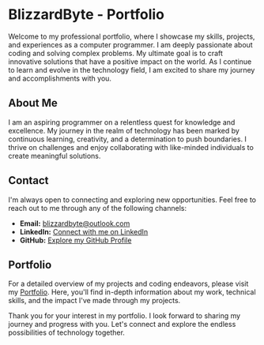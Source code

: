 # BlizzardByte - Portfolio

Welcome to my professional portfolio, where I showcase my skills, projects, and experiences as a computer programmer. I am deeply passionate about coding and solving complex problems. My ultimate goal is to craft innovative solutions that have a positive impact on the world. As I continue to learn and evolve in the technology field, I am excited to share my journey and accomplishments with you.

## About Me

I am an aspiring programmer on a relentless quest for knowledge and excellence. My journey in the realm of technology has been marked by continuous learning, creativity, and a determination to push boundaries. I thrive on challenges and enjoy collaborating with like-minded individuals to create meaningful solutions.

## Contact

I'm always open to connecting and exploring new opportunities. Feel free to reach out to me through any of the following channels:

- **Email:** [blizzardbyte@outlook.com](mailto:blizzardbyte@outlook.com)
- **LinkedIn:** [Connect with me on LinkedIn](https://www.linkedin.com/in/abdelrahman-khatir-071737274/)
- **GitHub:** [Explore my GitHub Profile](https://github.com/blizzardbyte)

## Portfolio

For a detailed overview of my projects and coding endeavors, please visit my [Portfolio](https://blizzardbyte.github.io/portfolio/). Here, you'll find in-depth information about my work, technical skills, and the impact I've made through my projects.

Thank you for your interest in my portfolio. I look forward to sharing my journey and progress with you. Let's connect and explore the endless possibilities of technology together.
